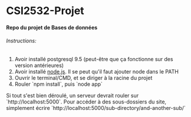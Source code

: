 # CSI2532-Projet
#### Repo du projet de Bases de données

###### Instructions:

<ol>
  <li>Avoir installé postgresql 9.5 (peut-être que ça fonctionne sur des version antérieures)</li>
  <li>Avoir installé <a href="https://nodejs.org/en/download/">node.js</a>. Il se peut qu'il faut ajouter node dans le PATH</li>
  <li>Ouvrir le terminal/CMD, et se diriger à la racine du projet</li>
  <li>Rouler `npm install`, puis `node app`</li>
</ol>
Si tout s'est bien déroulé, un serveur devrait rouler sur `http://localhost:5000`. Pour accéder à des sous-dossiers du site, simplement écrire `http://localhost:5000/sub-directory/and-another-sub/`
